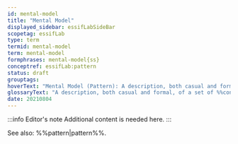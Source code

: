 ```yaml
---
id: mental-model
title: "Mental Model"
displayed_sidebar: essifLabSideBar
scopetag: essifLab
type: term
termid: mental-model
term: mental-model
formphrases: mental-model{ss}
conceptref: essifLab:pattern
status: draft
grouptags:
hoverText: "Mental Model (Pattern): A description, both casual and formal, of a set of Concepts (ideas), relations between them, and constraints, that together form a coherent and consistent 'viewpoint', or 'way of thinking' about a certain topic."
glossaryText: "A description, both casual and formal, of a set of %%concepts^concept%% (ideas), relations between them, and constraints, that together form a coherent and consistent 'viewpoint', or 'way of thinking' about a certain topic."
date: 20210804
---
```


:::info Editor's note
Additional content is needed here.
:::

See also: %%pattern|pattern%%.